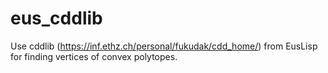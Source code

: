 # eus_cddlib

Use cddlib (https://inf.ethz.ch/personal/fukudak/cdd_home/) from EusLisp for finding vertices of convex polytopes.